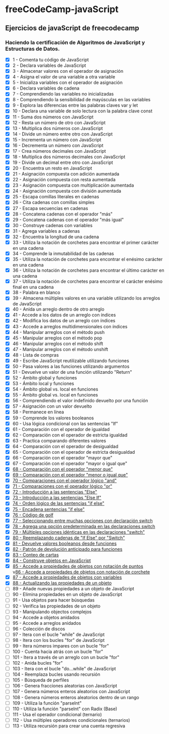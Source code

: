# freeCodeCamp-javaScript
## Ejercicios de javaScript de freecodecamp
### Haciendo la certificación de Algoritmos de JavaScript y Estructuras de Datos. <br>

- [x] 1	-	Comenta tu código de JavaScript <br>
- [x] 2	-	Declara variables de JavaScript <br>
- [x] 3	-	Almacenar valores con el operador de asignación <br>
- [x] 4	-	Asigna el valor de una variable a otra variable <br>
- [x] 5	-	Inicializa variables con el operador de asignación <br>
- [x] 6	-	Declara variables de cadena <br>
- [x] 7	-	Comprendiendo las variables no inicializadas <br>
- [x] 8	-	Comprendiendo la sensibilidad de mayúsculas en las variables <br>
- [x] 9	-	Explora las diferencias entre las palabras claves var y let <br>
- [x] 10	-	Declara una variable de solo lectura con la palabra clave const <br>
- [x] 11	-	Suma dos números con JavaScript <br>
- [x] 12	-	Resta un número de otro con JavaScript <br>
- [x] 13	-	Multiplica dos números con JavaScript <br>
- [x] 14	-	Divide un número entre otro con JavaScript <br>
- [x] 15	-	Incrementa un número con JavaScript <br>
- [x] 16	-	Decrementa un número con JavaScript <br>
- [x] 17	-	Crea números decimales con JavaScript <br>
- [x] 18	-	Multiplica dos números decimales con JavaScript <br>
- [x] 19	-	Divide un decimal entre otro con JavaScript <br>
- [x] 20	-	Encuentra un resto en JavaScript <br>
- [x] 21	-	Asignación compuesta con adición aumentada <br>
- [x] 22	-	Asignación compuesta con resta aumentada <br>
- [x] 23	-	Asignación compuesta con multiplicación aumentada <br>
- [x] 24	-	Asignación compuesta con división aumentada <br>
- [x] 25	-	Escapa comillas literales en cadenas <br>
- [x] 26	-	Cita cadenas con comillas simples <br>
- [x] 27	-	Escapa secuencias en cadenas <br>
- [x] 28	-	Concatena cadenas con el operador "más" <br>
- [x] 29	-	Concatena cadenas con el operador "más igual" <br>
- [x] 30	-	Construye cadenas con variables <br>
- [x] 31	-	Agrega variables a cadenas <br>
- [x] 32	-	Encuentra la longitud de una cadena <br>
- [x] 33	-	Utiliza la notación de corchetes para encontrar el primer carácter en una cadena <br>
- [x] 34	-	Comprende la inmutabilidad de las cadenas <br>
- [x] 35	-	Utiliza la notación de corchetes para encontrar el enésimo carácter en una cadena <br>
- [x] 36	-	Utiliza la notación de corchetes para encontrar el último carácter en una cadena <br>
- [x] 37	-	Utiliza la notación de corchetes para encontrar el carácter enésimo final en una cadena <br>
- [x] 38	-	Palabra en blanco <br>
- [x] 39	-	Almacena múltiples valores en una variable utilizando los arreglos de JavaScript <br>
- [x] 40	-	Anida un arreglo dentro de otro arreglo <br>
- [x] 41	-	Accede a los datos de un arreglo con índices <br>
- [x] 42	-	Modifica los datos de un arreglo con índices <br>
- [x] 43	-	Accede a arreglos multidimensionales con índices <br>
- [x] 44	-	Manipular arreglos con el método push <br>
- [x] 45	-	Manipular arreglos con el método pop <br>
- [x] 46	-	Manipular arreglos con el método shift <br>
- [x] 47	-	Manipular arreglos con el método unshift <br>
- [x] 48	-	Lista de compras <br>
- [x] 49	-	Escribe JavaScript reutilizable utilizando funciones <br>
- [x] 50	-	Pasa valores a las funciones utilizando argumentos <br>
- [x] 51	-	Devuelve un valor de una función utilizando "Return" <br>
- [x] 52	-	Ámbito global y funciones <br>
- [x] 53	-	Ámbito local y funciones <br>
- [x] 54	-	Ámbito global vs. local en funciones <br>
- [x] 55	-	Ámbito global vs. local en funciones <br>
- [x] 56	-	Comprendiendo el valor indefinido devuelto por una función <br>
- [x] 57	-	Asignación con un valor devuelto <br>
- [x] 58	-	Permanece en línea <br>
- [x] 59	-	Comprende los valores booleanos <br>
- [x] 60	-	Usa lógica condicional con las sentencias "If" <br>
- [x] 61	-	Comparación con el operador de igualdad <br>
- [x] 62	-	Comparación con el operador de estricta igualdad <br>
- [x] 63	-	Practica comparando diferentes valores <br>
- [x] 64	-	Comparación con el operador de desigualdad <br>
- [x] 65	-	Comparación con el operador de estricta desigualdad <br>
- [x] 66	-	Comparación con el operador "mayor que" <br>
- [x] 67	-	Comparación con el operador "mayor o igual que" <br>
- [x] <a href="https://github.com/oswaldodomingo/freeCodeCamp-javaScript/blob/main/Ejercicio066.html">68	-	Comparación con el operador "menor que"</a> <br>
- [x] <a href="https://github.com/oswaldodomingo/freeCodeCamp-javaScript/blob/main/Ejercicio067.html">69	-	Comparación con el operador "menor o igual que"</a> <br>
- [x] <a href="https://github.com/oswaldodomingo/freeCodeCamp-javaScript/blob/main/Ejercicio068.html">70	-	Comparaciones con el operador lógico "and"</a> <br>
- [x] <a href="https://github.com/oswaldodomingo/freeCodeCamp-javaScript/blob/main/Ejercicio071.html">71	-	Comparaciones con el operador lógico "or"</a> <br>
- [x] <a href="https://github.com/oswaldodomingo/freeCodeCamp-javaScript/blob/main/Ejercicio072.html">72	-	Introducción a las sentencias "Else"</a> <br>
- [x] <a href="https://github.com/oswaldodomingo/freeCodeCamp-javaScript/blob/main/Ejercicio073.html">73	-	Introducción a las sentencias "Else If" </a><br>
- [x] <a href="https://github.com/oswaldodomingo/freeCodeCamp-javaScript/blob/main/Ejercicio074.html">74	-	Orden lógico de las sentencias "if else" </a><br>
- [x] <a href="https://github.com/oswaldodomingo/freeCodeCamp-javaScript/blob/main/Ejercicio075.html">75	-	Encadena sentencias "if else" </a><br>
- [x] <a href="https://github.com/oswaldodomingo/freeCodeCamp-javaScript/blob/main/Ejercicio076.html">76	-	Código de golf </a><br>
- [x] <a href="https://github.com/oswaldodomingo/freeCodeCamp-javaScript/blob/main/Ejercicio077.html">77	-	Seleccionando entre muchas opciones con declaración switch </a><br>
- [x] <a href="https://github.com/oswaldodomingo/freeCodeCamp-javaScript/blob/main/Ejercicio078.html">78	-	Agrega una opción predeterminada en las declaraciones switch </a> <br>
- [x] <a href="https://github.com/oswaldodomingo/freeCodeCamp-javaScript/blob/main/Ejercicio079.html">79	-	Múltiples opciones idénticas en las declaraciones "switch" </a><br>
- [x] <a href="https://github.com/oswaldodomingo/freeCodeCamp-javaScript/blob/main/Ejercicio080.html">80	-	Reemplazando cadenas de "If Else" por "Switch" </a><br>
- [x] <a href="https://github.com/oswaldodomingo/freeCodeCamp-javaScript/blob/main/Ejercicio081.html">81	-	Devuelve valores booleanos desde funciones </a><br>
- [x] <a href="https://github.com/oswaldodomingo/freeCodeCamp-javaScript/blob/main/Ejercicio082.html">82	-	Patrón de devolución anticipado para funciones </a><br>
- [x] <a href="https://github.com/oswaldodomingo/freeCodeCamp-javaScript/blob/main/Ejercicio083.html">83	-	Conteo de cartas </a><br>
- [x] <a href="https://github.com/oswaldodomingo/freeCodeCamp-javaScript/blob/main/Ejercicio084.html">84	-	Construye objetos en JavaScript </a><br>
- [x] <a href="https://github.com/oswaldodomingo/freeCodeCamp-javaScript/blob/main/Ejercicio085.html">85	-	Accede a propiedades de objetos con notación de puntos </a> <br>
v<a href="https://github.com/oswaldodomingo/freeCodeCamp-javaScript/blob/main/Ejercicio086.html">86	-	Accede a propiedades de objetos con notación de corchete </a> <br>
- [x] <a href="https://github.com/oswaldodomingo/freeCodeCamp-javaScript/blob/main/Ejercicio087.html">87	-	Accede a propiedades de objetos con variables </a> <br>
- [x] <a href="https://github.com/oswaldodomingo/freeCodeCamp-javaScript/blob/main/Ejercicio088.html">88	-	Actualizando las propiedades de un objeto </a> <br>
- [ ] 89	-	Añade nuevas propiedades a un objeto de JavaScript <br>
- [ ] 90	-	Elimina propiedades en un objeto de JavaScript <br>
- [ ] 91	-	Usa objetos para hacer búsquedas <br>
- [ ] 92	-	Verifica las propiedades de un objeto <br>
- [ ] 93	-	Manipulando objectos complejos <br>
- [ ] 94	-	Accede a objetos anidados <br>
- [ ] 95	-	Accede a arreglos anidados <br>
- [ ] 96	-	Colección de discos <br>
- [ ] 97	-	Itera con el bucle "while" de JavaScript <br>
- [ ] 98	-	Itera con los bucles "for" de JavaScript <br>
- [ ] 99	-	Itera números impares con un bucle "for" <br>
- [ ] 100	-	Cuenta hacia atrás con un bucle "for" <br>
- [ ] 101	-	Itera a través de un arreglo con un bucle "for" <br>
- [ ] 102	-	Anida bucles "for" <br>
- [ ] 103	-	Itera con el bucle "do...while" de JavaScript <br>
- [ ] 104	-	Reemplaza bucles usando recursión <br>
- [ ] 105	-	Búsqueda de perfiles <br>
- [ ] 106	-	Genera fracciones aleatorias con JavaScript <br>
- [ ] 107	-	Genera números enteros aleatorios con JavaScript <br>
- [ ] 108	-	Genera números enteros aleatorios dentro de un rango <br>
- [ ] 109	-	Utiliza la función "parseInt" <br>
- [ ] 110	-	Utiliza la función "parseInt" con Radix (Base) <br>
- [ ] 111	-	Usa el operador condicional (ternario) <br>
- [ ] 112	-	Usa múltiples operadores condicionales (ternarios) <br>
- [ ] 113	-	Utiliza recursión para crear una cuenta regresiva <br>
